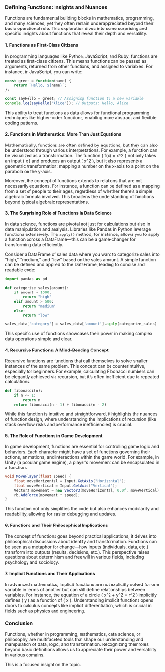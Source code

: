 ### Defining Functions: Insights and Nuances

Functions are fundamental building blocks in mathematics, programming, and many sciences, yet they often remain underappreciated beyond their basic operational role. This exploration dives into some surprising and specific insights about functions that reveal their depth and versatility.

#### 1. Functions as First-Class Citizens

In programming languages like Python, JavaScript, and Ruby, functions are treated as first-class citizens. This means functions can be passed as arguments, returned from other functions, and assigned to variables. For instance, in JavaScript, you can write:

```javascript
const greet = function(name) {
    return `Hello, ${name}`;
};

const sayHello = greet; // Assigning function to a new variable
console.log(sayHello("Alice")); // Outputs: Hello, Alice
```

This ability to treat functions as data allows for functional programming techniques like higher-order functions, enabling more abstract and flexible coding patterns.

#### 2. Functions in Mathematics: More Than Just Equations

Mathematically, functions are often defined by equations, but they can also be understood through various interpretations. For example, a function can be visualized as a transformation. The function \( f(x) = x^2 \) not only takes an input \( x \) and produces an output \( x^2 \), but it also represents a geometric transformation: mapping a number on the x-axis to a point on the parabola on the y-axis.

Moreover, the concept of functions extends to relations that are not necessarily equations. For instance, a function can be defined as a mapping from a set of people to their ages, regardless of whether there’s a simple algebraic formula involved. This broadens the understanding of functions beyond typical algebraic representations.

#### 3. The Surprising Role of Functions in Data Science

In data science, functions are pivotal not just for calculations but also in data manipulation and analysis. Libraries like Pandas in Python leverage functions extensively. The `apply()` method, for instance, allows you to apply a function across a DataFrame—this can be a game-changer for transforming data efficiently. 

Consider a DataFrame of sales data where you want to categorize sales into "high," "medium," and "low" based on the sales amount. A simple function can be defined and applied to the DataFrame, leading to concise and readable code:

```python
import pandas as pd

def categorize_sales(amount):
    if amount > 1000:
        return "high"
    elif amount > 500:
        return "medium"
    else:
        return "low"

sales_data['category'] = sales_data['amount'].apply(categorize_sales)
```

This specific use of functions showcases their power in making complex data operations simple and clear.

#### 4. Recursive Functions: A Mind-Bending Concept

Recursive functions are functions that call themselves to solve smaller instances of the same problem. This concept can be counterintuitive, especially for beginners. For example, calculating Fibonacci numbers can be elegantly achieved via recursion, but it’s often inefficient due to repeated calculations. 

```python
def fibonacci(n):
    if n <= 1:
        return n
    return fibonacci(n - 1) + fibonacci(n - 2)
```

While this function is intuitive and straightforward, it highlights the nuances of function design, where understanding the implications of recursion (like stack overflow risks and performance inefficiencies) is crucial.

#### 5. The Role of Functions in Game Development

In game development, functions are essential for controlling game logic and behaviors. Each character might have a set of functions governing their actions, animations, and interactions within the game world. For example, in Unity (a popular game engine), a player’s movement can be encapsulated in a function:

```csharp
void MovePlayer(float speed) {
    float moveHorizontal = Input.GetAxis("Horizontal");
    float moveVertical = Input.GetAxis("Vertical");
    Vector3 movement = new Vector3(moveHorizontal, 0.0f, moveVertical);
    rb.AddForce(movement * speed);
}
```

This function not only simplifies the code but also enhances modularity and readability, allowing for easier debugging and updates.

#### 6. Functions and Their Philosophical Implications

The concept of functions goes beyond practical applications; it delves into philosophical discussions about identity and transformation. Functions can be seen as a metaphor for change—how inputs (individuals, data, etc.) transform into outputs (results, decisions, etc.). This perspective raises questions about determinism and free will in various fields, including psychology and sociology.

#### 7. Implicit Functions and Their Applications

In advanced mathematics, implicit functions are not explicitly solved for one variable in terms of another but can still define relationships between variables. For instance, the equation of a circle \( x^2 + y^2 = r^2 \) implicitly defines \( y \) as a function of \( x \). Understanding implicit functions opens doors to calculus concepts like implicit differentiation, which is crucial in fields such as physics and engineering.

### Conclusion

Functions, whether in programming, mathematics, data science, or philosophy, are multifaceted tools that shape our understanding and manipulation of data, logic, and transformation. Recognizing their roles beyond basic definitions allows us to appreciate their power and versatility in various domains. 

This is a focused insight on the topic.